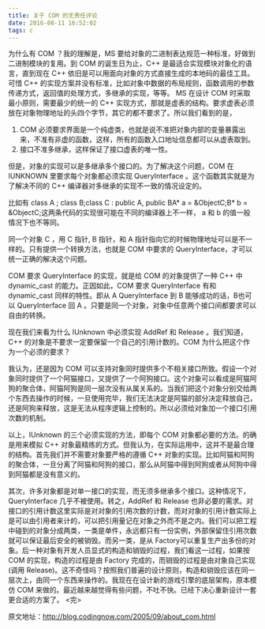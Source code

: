 ```yaml
---
title: 关于 COM 的无责任评论
date: 2016-08-11 16:52:02
tags: c
---
```

为什么有 COM ？我的理解是，MS 要给对象的二进制表达规范一种标准，好做到二进制模块的复用。到 COM 的诞生日为止，C++ 是最适合实现模块对象化的语言，直到现在 C++ 依旧是可以用面向对象的方式直接生成的本地码的最佳工具。可惜 C++ 的实现方案并没有标准，比如对象中数据的布局规则，函数调用的参数传递方式，返回值的处理方式，多继承的实现，等等。
MS 在设计 COM 时采取最小原则，需要最少的统一的 C++ 实现方式，那就是虚表的结构。要求虚表必须放在对象物理地址的头四个字节，其它的都不要求了。所以我们看到的是，

1. COM 必须要求界面是一个纯虚类，也就是说不准把对象内部的变量暴露出来，不准有非虚的函数，这样，所有的函数入口地址信息都可以从虚表取到。
2. 接口不准多继承，这样保证了接口虚表的唯一性。

但是，对象的实现可以是多继承多个接口的。为了解决这个问题，COM 在 IUNKNOWN 里要求每个对象都必须实现 QueryInterface 。这个函数其实就是为了解决不同的 C++ 编译器对多继承的实现不一致的情况设定的。

比如有 class A ; class B;class C : public A, public BA* a = &ObjectC;B* b = &ObjectC;这两条代码的实现很可能在不同的编译器上不一样， a 和 b 的值一般情况下也不等同。

同一个对象 C ，用 C 指针, B 指针，和 A 指针指向它的时候物理地址可以是不一样的。只有提供一个转换方法，也就是 COM 中要求的 QueryInterface，才可以统一正确的解决这个问题。

COM 要求 QueryInterface 的实现，就是给 COM 的对象提供了一种 C++ 中 dynamic_cast 的能力。正因如此，COM 要求 QueryInterface 有和dynamic_cast 同样的特性。即从 A QueryInterface 到 B 能够成功的话，B也可以 QueryInterface 回 A 。只要是同一个对象，对象中任意两个接口间都要求可以自由的转换。

现在我们来看为什么 IUnknown 中必须实现 AddRef 和 Release 。我们知道，C++ 的对象是不要求一定要保留一个自己的引用计数的。COM 为什么把这个作为一个必须的要求？

我认为，还是因为 COM 可以支持对象同时提供多个不相关接口所致。假设一个对象同时提供了一个阿猫接口，又提供了一个阿狗接口。这个对象可以看成是阿猫阿狗的聚合体，阿猫阿狗是同一层次没有从属关系的。当我们把这个对象分别交给两个东西去操作的时候，一旦使用完毕，我们无法决定是阿猫的部分决定释放自己，还是阿狗来释放，这是无法从程序逻辑上控制的。所以必须给对象加一个接口引用次数的机制。

以上，IUnknown 的三个必须实现的方法，即每个 COM 对象都必要的方法。的确是用来模拟 C++ 对象最精练的方式。但我认为，在实际运用中，这并不是最合理的结构。首先我们并不需要对象要严格的遵循 C++ 对象的实现。比如阿猫和阿狗的聚合体，一旦分离了阿猫和阿狗的接口，那么从阿猫中得到阿狗或者从阿狗中得到阿猫都是没有意义的。

其次，许多对象都是对单一接口的实现，而无须多继承多个接口。这种情况下，QueryInterface 几乎不被使用。转之，AddRef 和 Release 也非必要的需求。对接口的引用计数这里实际是对对象的引用次数的计数，而对对象的引用计数实际上是可以由引用者来计的，可以把引用量记在对象之外而不是之内。我们可以把工程中碰到的对象分成两类，一类是单件，永远都只有一份实例，外部保留住引用次数就可以保证最后安全的被销毁。而另一类，是从 Factory可以重复生产出多份的对象。后一种对象有开发人员显式的构造和销毁的过程，我们看这一过程，如果按 COM 的实现，构造的过程是由 Factory 完成的，而销毁的过程是由对象自己实现(调用 Release)。这不奇怪吗？按照我们普遍的设计原则，构造和销毁应该在同一层次上，由同一个东西来操作的。我现在在设计新的游戏引擎的底层架构，原本模仿 COM 来做的。最近越来越觉得有些问题，不吐不快。已经下决心重新设计一套更合适的方案了。
<完>

原文地址：http://blog.codingnow.com/2005/09/about_com.html